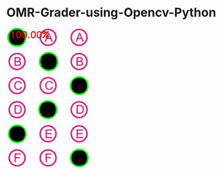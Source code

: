 # OMR-Grader-using-Opencv-Python

<img width="200" alt="portfolio_view" src="https://github.com/ashish1sasmal/OMR-Grader-using-Opencv-Python/blob/master/output/result.jpg">

